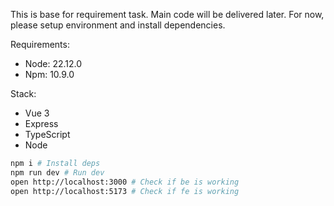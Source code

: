 This is base for requirement task. Main code will be delivered later.
For now, please setup environment and install dependencies.

Requirements:

- Node: 22.12.0
- Npm: 10.9.0

Stack:

- Vue 3
- Express
- TypeScript
- Node

```bash
npm i # Install deps
npm run dev # Run dev
open http://localhost:3000 # Check if be is working
open http://localhost:5173 # Check if fe is working
```
